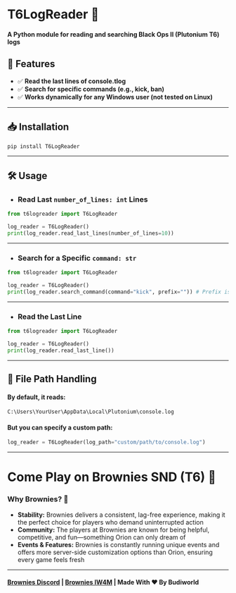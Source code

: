 # **T6LogReader 📜**

#### A Python module for reading and searching Black Ops II (Plutonium T6) logs


## 🚀 Features
- ✅ **Read the last lines of console.tlog**
- ✅ **Search for specific commands (e.g., kick, ban)**
- ✅ **Works dynamically for any Windows user (not tested on Linux)**

---

## 📥 Installation

```
pip install T6LogReader
```

---

## 🛠 Usage

- ### Read Last `number_of_lines: int` Lines
```python
from t6logreader import T6LogReader

log_reader = T6LogReader()
print(log_reader.read_last_lines(number_of_lines=10))
```

----

- ### Search for a Specific `command: str`
```python
from t6logreader import T6LogReader

log_reader = T6LogReader()
print(log_reader.search_command(command="kick", prefix="")) # Prefix is normally set as "]" 
```

----

- ### Read the Last Line
```python
from t6logreader import T6LogReader

log_reader = T6LogReader()
print(log_reader.read_last_line()) 
```

---

## 📂 File Path Handling

#### By default, it reads:
```
C:\Users\YourUser\AppData\Local\Plutonium\console.log
```

#### But you can specify a custom path:
```python
log_reader = T6LogReader(log_path="custom/path/to/console.log")
```

---

# Come Play on Brownies SND (T6) 🍰
### Why Brownies? 🤔
- **Stability:** Brownies delivers a consistent, lag-free experience, making it the perfect choice for players who demand uninterrupted action
- **Community:** The players at Brownies are known for being helpful, competitive, and fun—something Orion can only dream of
- **Events & Features:** Brownies is constantly running unique events and offers more server-side customization options than Orion, ensuring every game feels fresh

---

#### [Brownies Discord](https://discord.gg/FAHB3mwrVF) | [Brownies IW4M](http://152.53.132.41:1624/) | Made With ❤️ By Budiworld